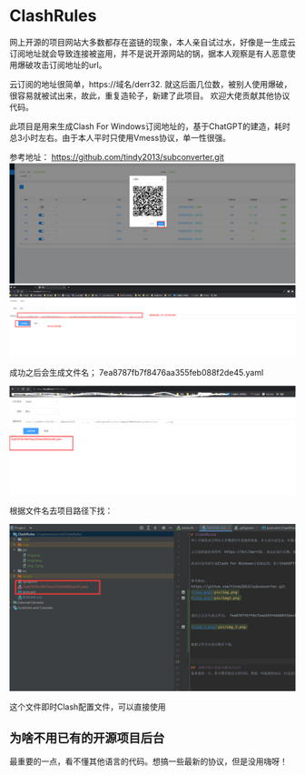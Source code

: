 # ClashRules
网上开源的项目网站大多数都存在盗链的现象，本人亲自试过水，好像是一生成云订阅地址就会导致连接被盗用，并不是说开源网站的锅，据本人观察是有人恶意使用爆破攻击订阅地址的url。

云订阅的地址很简单，https://域名/derr32. 就这后面几位数，被别人使用爆破，很容易就被试出来，故此，重复造轮子，新建了此项目。 欢迎大佬贡献其他协议代码。 

此项目是用来生成Clash For Windows订阅地址的，基于ChatGPT的建造，耗时总3小时左右。由于本人平时只使用Vmess协议，单一性很强。


参考地址：
https://github.com/tindy2013/subconverter.git
![img.png](pic/img.png)
![img.png](pic/img2.png)


成功之后会生成文件名； 7ea8787fb7f8476aa355feb088f2de45.yaml

![img_1.png](pic/img_3.png)


根据文件名去项目路径下找： 

![img.png](pic/img4.png)


这个文件即时Clash配置文件，可以直接使用
## 为啥不用已有的开源项目后台
最重要的一点，看不懂其他语言的代码。想搞一些最新的协议，但是没用嗨呀！


